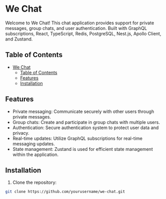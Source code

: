 # We Chat

Welcome to We Chat! This chat application provides support for private messages, group chats, and user authentication. Built with GraphQL subscriptions, React, TypeScript, Redis, PostgreSQL, Nest.js, Apollo Client, and Zustand.

## Table of Contents

- [We Chat](#we-chat)
  - [Table of Contents](#table-of-contents)
  - [Features](#features)
  - [Installation](#installation)

## Features

- Private messaging: Communicate securely with other users through private messages.
- Group chats: Create and participate in group chats with multiple users.
- Authentication: Secure authentication system to protect user data and privacy.
- Real-time updates: Utilize GraphQL subscriptions for real-time messaging updates.
- State management: Zustand is used for efficient state management within the application.

## Installation

1. Clone the repository:

```bash
git clone https://github.com/yourusername/we-chat.git
```
